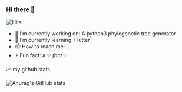 ### Hi there 👋

![Hits](https://hits.seeyoufarm.com/api/count/incr/badge.svg?url=https%3A%2F%2Fgithub.com%2FfayssalElAnsari&count_bg=%2379C83D&title_bg=%23555555&icon=&icon_color=%23E7E7E7&title=hits&edge_flat=false)

- 🔭 I’m currently working on: A python3 phylogenetic tree generator
- 🌱 I’m currently learning: Flutter
- 📫 How to reach me: ...
- ⚡ Fun fact: a ✨ _fact_ ✨


📈 my github stats

![Anurag's GitHub stats](https://github-readme-stats.vercel.app/api?username=fayssalElAnsari&show_icons=true&theme=radical)

